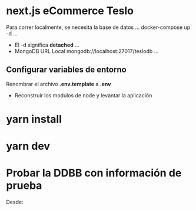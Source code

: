 # next.js eCommerce Teslo
Para correr localmente, se necesita la base de datos
...
docker-compose up -d
...
* El -d significa __detached__
...
* MongoDB URL Local
mongodb://localhost:27017/teslodb
...

## Configurar variables de entorno
Renombrar el archivo __.env.template__ a __.env__

* Reconstruir los modulos de node y levantar la aplicación
# yarn install
# yarn dev


# Probar la DDBB con información de prueba
Desde:
```http://localhost:3000/api/seed 